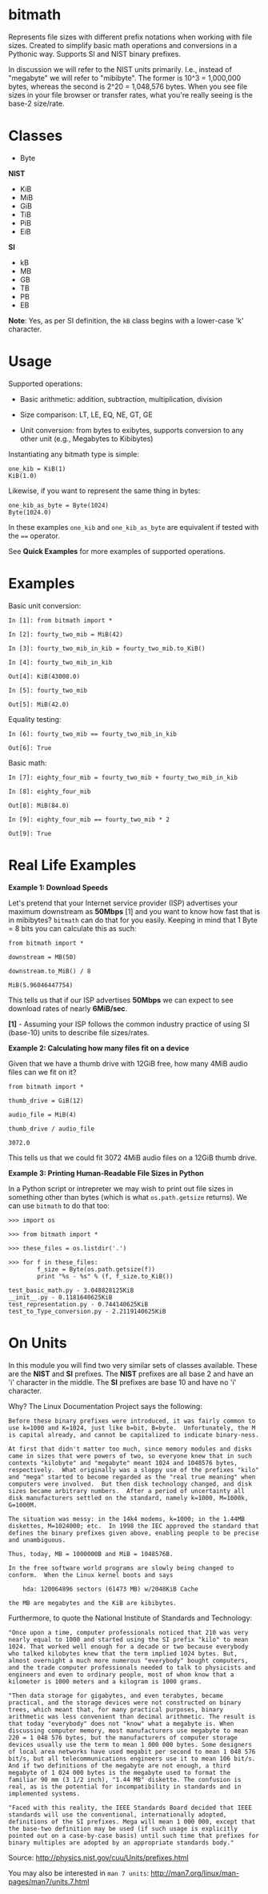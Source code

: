 bitmath
=======

Represents file sizes with different prefix notations when working
with file sizes. Created to simplify basic math operations and
conversions in a Pythonic way. Supports SI and NIST binary prefixes.

In discussion we will refer to the NIST units primarily. I.e., instead
of "megabyte" we will refer to "mibibyte". The former is 10^3 =
1,000,000 bytes, whereas the second is 2^20 = 1,048,576 bytes. When
you see file sizes in your file browser or transfer rates, what you're
really seeing is the base-2 size/rate.


Classes
=======

- Byte

**NIST**

- KiB
- MiB
- GiB
- TiB
- PiB
- EiB

**SI**

- kB
- MB
- GB
- TB
- PB
- EB

**Note**: Yes, as per SI definition, the ``kB`` class begins with a lower-case 'k' character.


Usage
=====

Supported operations:

- Basic arithmetic: addition, subtraction, multiplication, division

- Size comparison: LT, LE, EQ, NE, GT, GE

- Unit conversion: from bytes to exibytes, supports conversion to any other unit (e.g., Megabytes to Kibibytes)


Instantiating any bitmath type is simple:

    one_kib = KiB(1)
    KiB(1.0)

Likewise, if you want to represent the same thing in bytes:

    one_kib_as_byte = Byte(1024)
    Byte(1024.0)

In these examples ``one_kib`` and ``one_kib_as_byte`` are equivalent
if tested with the ``==`` operator.


See **Quick Examples** for more examples of supported operations.


Examples
========

Basic unit conversion:

    In [1]: from bitmath import *

    In [2]: fourty_two_mib = MiB(42)

    In [3]: fourty_two_mib_in_kib = fourty_two_mib.to_KiB()

    In [4]: fourty_two_mib_in_kib

    Out[4]: KiB(43008.0)

    In [5]: fourty_two_mib

    Out[5]: MiB(42.0)


Equality testing:

    In [6]: fourty_two_mib == fourty_two_mib_in_kib

    Out[6]: True

Basic math:

    In [7]: eighty_four_mib = fourty_two_mib + fourty_two_mib_in_kib

    In [8]: eighty_four_mib

    Out[8]: MiB(84.0)

    In [9]: eighty_four_mib == fourty_two_mib * 2

    Out[9]: True


Real Life Examples
==================

**Example 1: Download Speeds**

Let's pretend that your Internet service provider (ISP) advertises
your maximum downstream as **50Mbps** [1] and you want to know how
fast that is in mibibytes? ``bitmath`` can do that for you
easily. Keeping in mind that 1 Byte = 8 bits you can calculate this as
such:

    from bitmath import *

    downstream = MB(50)

    downstream.to_MiB() / 8

    MiB(5.96046447754)

This tells us that if our ISP advertises **50Mbps** we can expect to
see download rates of nearly **6MiB/sec**.

**[1]** - Assuming your ISP follows the common industry practice of
  using SI (base-10) units to describe file sizes/rates.

**Example 2: Calculating how many files fit on a device**

Given that we have a thumb drive with 12GiB free, how many 4MiB audio
files can we fit on it?


    from bitmath import *

    thumb_drive = GiB(12)

    audio_file = MiB(4)

    thumb_drive / audio_file

    3072.0

This tells us that we could fit 3072 4MiB audio files on a 12GiB thumb drive.


**Example 3: Printing Human-Readable File Sizes in Python**

In a Python script or intrepreter we may wish to print out file sizes
in something other than bytes (which is what ``os.path.getsize``
returns). We can use ``bitmath`` to do that too:


    >>> import os

    >>> from bitmath import *

    >>> these_files = os.listdir('.')

    >>> for f in these_files:
            f_size = Byte(os.path.getsize(f))
            print "%s - %s" % (f, f_size.to_KiB())

    test_basic_math.py - 3.048828125KiB
    __init__.py - 0.1181640625KiB
    test_representation.py - 0.744140625KiB
    test_to_Type_conversion.py - 2.2119140625KiB


On Units
========

In this module you will find two very similar sets of classes
available. These are the **NIST** and **SI** prefixes. The **NIST**
prefixes are all base 2 and have an 'i' character in the middle. The
**SI** prefixes are base 10 and have no 'i' character.

Why? The Linux Documentation Project says the following:

    Before these binary prefixes were introduced, it was fairly common to use k=1000 and K=1024, just like b=bit, B=byte.  Unfortunately, the M is capital already, and cannot be capitalized to indicate binary-ness.

    At first that didn't matter too much, since memory modules and disks came in sizes that were powers of two, so everyone knew that in such contexts "kilobyte" and "megabyte" meant 1024 and 1048576 bytes, respectively.  What originally was a sloppy use of the prefixes "kilo" and "mega" started to become regarded as the "real true meaning" when computers were involved.  But then disk technology changed, and disk sizes became arbitrary numbers.  After a period of uncertainty all disk manufacturers settled on the standard, namely k=1000, M=1000k, G=1000M.

    The situation was messy: in the 14k4 modems, k=1000; in the 1.44MB diskettes, M=1024000; etc.  In 1998 the IEC approved the standard that defines the binary prefixes given above, enabling people to be precise and unambiguous.

    Thus, today, MB = 1000000B and MiB = 1048576B.

    In the free software world programs are slowly being changed to conform.  When the Linux kernel boots and says

        hda: 120064896 sectors (61473 MB) w/2048KiB Cache

    the MB are megabytes and the KiB are kibibytes.

Furthermore, to quote the National Institute of Standards and Technology:

    "Once upon a time, computer professionals noticed that 210 was very nearly equal to 1000 and started using the SI prefix "kilo" to mean 1024. That worked well enough for a decade or two because everybody who talked kilobytes knew that the term implied 1024 bytes. But, almost overnight a much more numerous "everybody" bought computers, and the trade computer professionals needed to talk to physicists and engineers and even to ordinary people, most of whom know that a kilometer is 1000 meters and a kilogram is 1000 grams.

    "Then data storage for gigabytes, and even terabytes, became practical, and the storage devices were not constructed on binary trees, which meant that, for many practical purposes, binary arithmetic was less convenient than decimal arithmetic. The result is that today "everybody" does not "know" what a megabyte is. When discussing computer memory, most manufacturers use megabyte to mean 220 = 1 048 576 bytes, but the manufacturers of computer storage devices usually use the term to mean 1 000 000 bytes. Some designers of local area networks have used megabit per second to mean 1 048 576 bit/s, but all telecommunications engineers use it to mean 106 bit/s. And if two definitions of the megabyte are not enough, a third megabyte of 1 024 000 bytes is the megabyte used to format the familiar 90 mm (3 1/2 inch), "1.44 MB" diskette. The confusion is real, as is the potential for incompatibility in standards and in implemented systems.

    "Faced with this reality, the IEEE Standards Board decided that IEEE standards will use the conventional, internationally adopted, definitions of the SI prefixes. Mega will mean 1 000 000, except that the base-two definition may be used (if such usage is explicitly pointed out on a case-by-case basis) until such time that prefixes for binary multiples are adopted by an appropriate standards body."

Source: http://physics.nist.gov/cuu/Units/prefixes.html

You may also be interested in ``man 7 units``: http://man7.org/linux/man-pages/man7/units.7.html
